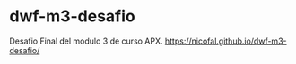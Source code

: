 # dwf-m3-desafio

Desafio Final del modulo 3 de curso APX.
https://nicofal.github.io/dwf-m3-desafio/

